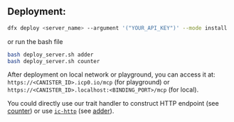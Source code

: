 ## Deployment:

```bash
dfx deploy <server_name> --argument '("YOUR_API_KEY")' --mode install
```

or run the bash file

```bash
bash deploy_server.sh adder
bash deploy_server.sh counter
```

After deployment on local network or playground, you can access it at: `https://<CANISTER_ID>.icp0.io/mcp` (for playground) or `https://<CANISTER_ID>.localhost:<BINDING_PORT>/mcp` (for local).

You could directly use our trait handler to construct HTTP endpoint (see [counter](./counter/)) or use [`ic-http`](https://github.com/ByteSmithLabs/ic-http) (see [adder](./adder/)).
